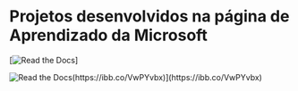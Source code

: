 # Projetos desenvolvidos na página de Aprendizado da Microsoft


[![Read the Docs](https://raw.githubusercontent.com/psf/requests/main/ext/ss.png)]



![Read the Docs]([img]https://i.ibb.co/fDPdCZ9/Cysource-Linux-Cl-udio-Junior.jpg[/img]([https://i.ibb.co/fDPdCZ9/Cysource-Linux-Cl-udio-Junior.jpg)[/img])(https://ibb.co/VwPYvbx)](https://ibb.co/VwPYvbx)
